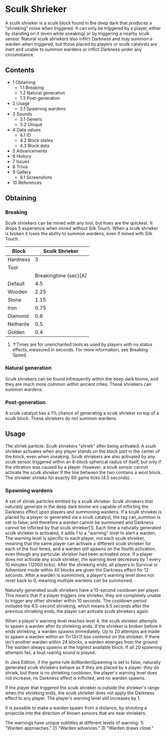 # Sculk Shrieker
A sculk shrieker is a sculk block found in the deep dark that produces a "shrieking" noise when triggered. It can only be triggered by a player, either by standing on it (even while sneaking) or by triggering a nearby sculk sensor. Natural sculk shriekers also inflict Darkness and may summon a warden when triggered, but those placed by players or sculk catalysts are inert and unable to summon wardens or inflict Darkness under any circumstance.

## Contents
- 1 Obtaining
	- 1.1 Breaking
	- 1.2 Natural generation
	- 1.3 Post-generation
- 2 Usage
	- 2.1 Spawning wardens
- 3 Sounds
	- 3.1 Generic
	- 3.2 Unique
- 4 Data values
	- 4.1 ID
	- 4.2 Block states
	- 4.3 Block data
- 5 Advancements
- 6 History
- 7 Issues
- 8 Trivia
- 9 Gallery
	- 9.1 Screenshots
- 10 References

## Obtaining
### Breaking
Sculk shriekers can be mined with any tool, but hoes are the quickest. It drops 5 experience when mined without Silk Touch. When a sculk shrieker is broken it loses the ability to summon wardens, even if mined with Silk Touch.

| Block     | Sculk Shrieker        |
|-----------|-----------------------|
| Hardness  | 3                     |
| Tool      |                       |
|           | Breakingtime (sec)[A] |
| Default   | 4.5                   |
| Wooden    | 2.25                  |
| Stone     | 1.15                  |
| Iron      | 0.75                  |
| Diamond   | 0.6                   |
| Netherite | 0.5                   |
| Golden    | 0.4                   |

1. ↑Times are for unenchanted tools as used by players with no status effects, measured in seconds. For more information, see Breaking Speed.

### Natural generation
Sculk shriekers can be found infrequently within the deep dark biome, and they are much more common within ancient cities. These shriekers can summon wardens.


### Post-generation
A sculk catalyst has a 1% chance of generating a sculk shrieker on top of a sculk block. These shriekers do not summon wardens.

## Usage
The shriek particle.
Sculk shriekers "shriek" after being activated. A sculk shrieker activates when any player stands on the black part in the center of the block, even when sneaking. Sculk shriekers are also activated by any sculk sensor triggered within an 8-block spherical radius of itself, but only if the vibration was caused by a player. However, a sculk sensor cannot activate the sculk shrieker if the line between the two contains a wool block. The shrieker shrieks for exactly 90 game ticks (4.5 seconds). 

### Spawning wardens
A set of shriek particles emitted by a sculk shrieker.
Sculk shriekers that naturally generate in the deep dark biome are capable of inflicting the Darkness effect upon players and summoning wardens. If a sculk shrieker is placed by a player or generated via a sculk catalyst, the tag can_summon is set to false, and therefore a warden cannot be summoned and Darkness cannot be inflicted by that sculk shrieker[1]. Each time a naturally generated sculk shrieker is activated, it adds 1 to a "warning" level to alert a warden. The warning level is specific to each player, not each sculk shrieker, meaning that the same player can activate a different sculk shrieker for each of the four times, and a warden still spawns on the fourth activation, even though any particular shrieker had been activated once. If a player does not activate any sculk shrieker, the warning level decreases by 1 every 10 minutes (12000 ticks). After the shrieking ends, all players in Survival or Adventure mode within 40 blocks are given the Darkness effect for 12 seconds. After a warden is summoned, a player's warning level does not reset back to 0, meaning multiple wardens can be summoned.

Naturally generated sculk shriekers have a 10-second cooldown per player. This means that if a player triggers one shrieker, they are completely unable to trigger any other shrieker within 10 seconds. The cooldown period includes the 4.5-second shrieking, which means 5.5 seconds after the previous shrieking ends, the player can activate sculk shriekers again.

When a player's warning level reaches level 4, the sculk shrieker attempts to spawn a warden after its shrieking ends. If the shrieker is broken before it ends shrieking, a warden spawns immediately. Up to 20 attempts are made to spawn a warden within an 11×13×11 box centered on the shrieker. If there isn't another warden within 24 blocks, a warden emerges from the ground. The warden always spawns at the highest available block. If all 20 spawning attempts fail, a loud roaring sound is played.

In Java Edition, if the game rule doWardenSpawning is set to false, naturally generated sculk shriekers behave as if they are placed by a player: they do shriek, but there is no shrieking cooldown, the player's warning level does not increase, no Darkness effect is inflicted, and no warden spawns.

If the player that triggered the sculk shrieker is outside the shrieker's range when the shrieking ends, the sculk shrieker does not apply the Darkness effect to any player. The player's warning level still increases by 1.

It is possible to make a warden spawn from a distance, by shooting a projectile into the direction of known sensors that are near shriekers.

The warnings have unique subtitles at different levels of warning: 1) "Warden approaches." 2) "Warden advances." 3) "Warden draws close."

